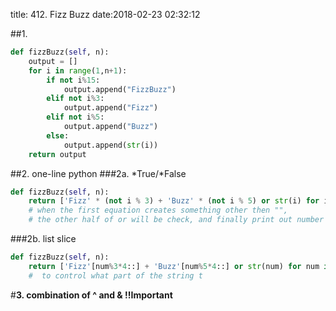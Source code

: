 title: 412. Fizz Buzz
date:2018-02-23 02:32:12

##1. 
```python
def fizzBuzz(self, n):
    output = []
    for i in range(1,n+1):
        if not i%15:
            output.append("FizzBuzz")
        elif not i%3:
            output.append("Fizz")
        elif not i%5:
            output.append("Buzz")
        else:
            output.append(str(i))
    return output
```

##2. one-line python
###2a. *True/*False
```python
def fizzBuzz(self, n):
    return ['Fizz' * (not i % 3) + 'Buzz' * (not i % 5) or str(i) for i in range(1, n+1)]
    # when the first equation creates something other then "", 
    # the other half of or will be check, and finally print out number
```

###2b. list slice
```python
def fizzBuzz(self, n):
    return ['Fizz'[num%3*4::] + 'Buzz'[num%5*4::] or str(num) for num in range(1, n+1)]
    #  to control what part of the string t
```
#**3. combination of ^ and &  !!Important**
```python

```
